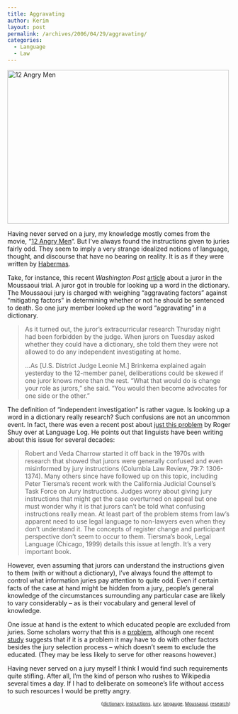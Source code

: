 ```yaml
---
title: Aggravating
author: Kerim
layout: post
permalink: /archives/2006/04/29/aggravating/
categories:
  - Language
  - Law
---
```

<a href="http://www.imdb.com/title/tt0050083/" onclick="_gaq.push(['_trackEvent', 'outbound-article', 'http://www.imdb.com/title/tt0050083/', '']);"  title="12 Angry Men"><img src="http://static.flickr.com/52/137187279_2e1c838620.jpg" width="500" height="346" alt="12 Angry Men" /></a>

Having never served on a jury, my knowledge mostly comes from the movie, &#8220;<a href="http://www.imdb.com/title/tt0050083/" onclick="_gaq.push(['_trackEvent', 'outbound-article', 'http://www.imdb.com/title/tt0050083/', '12 Angry Men']);" >12 Angry Men</a>&#8220;. But I&#8217;ve always found the instructions given to juries fairly odd. They seem to imply a very strange idealized notions of language, thought, and discourse that have no bearing on reality. It is as if they were written by <a href="http://en.wikipedia.org/wiki/J%C3%BCrgen_Habermas" onclick="_gaq.push(['_trackEvent', 'outbound-article', 'http://en.wikipedia.org/wiki/J%C3%BCrgen_Habermas', 'Habermas']);" >Habermas</a>.

Take, for instance, this recent *Washington Post* <a href="http://www.washingtonpost.com/wp-dyn/content/article/2006/04/28/AR2006042800845_pf.html" onclick="_gaq.push(['_trackEvent', 'outbound-article', 'http://www.washingtonpost.com/wp-dyn/content/article/2006/04/28/AR2006042800845_pf.html', 'article']);" >article</a> about a juror in the Moussaoui trial. A juror got in trouble for looking up a word in the dictionary. The Moussaoui jury is charged with weighing &#8220;aggravating factors&#8221; against &#8220;mitigating factors&#8221; in determining whether or not he should be sentenced to death. So one jury member looked up the word &#8220;aggravating&#8221; in a dictionary.

> As it turned out, the juror&#8217;s extracurricular research Thursday night had been forbidden by the judge. When jurors on Tuesday asked whether they could have a dictionary, she told them they were not allowed to do any independent investigating at home.
> 
> &#8230;As [U.S. District Judge Leonie M.] Brinkema explained again yesterday to the 12-member panel, deliberations could be skewed if one juror knows more than the rest. &#8220;What that would do is change your role as jurors,&#8221; she said. &#8220;You would then become advocates for one side or the other.&#8221; 

The definition of &#8220;independent investigation&#8221; is rather vague. Is looking up a word in a dictionary really research? Such confusions are not an uncommon event. In fact, there was even a recent post about <a href="http://itre.cis.upenn.edu/~myl/languagelog/archives/003029.html" onclick="_gaq.push(['_trackEvent', 'outbound-article', 'http://itre.cis.upenn.edu/~myl/languagelog/archives/003029.html', 'just this problem']);" >just this problem</a> by Roger Shuy over at Language Log. He points out that linguists have been writing about this issue for several decades:

> Robert and Veda Charrow started it off back in the 1970s with research that showed that jurors were generally confused and even misinformed by jury instructions (Columbia Law Review, 79:7: 1306-1374). Many others since have followed up on this topic, including Peter Tiersma&#8217;s recent work with the California Judicial Counsel&#8217;s Task Force on Jury Instructions. Judges worry about giving jury instructions that might get the case overturned on appeal but one must wonder why it is that jurors can&#8217;t be told what confusing instructions really mean. At least part of the problem stems from law&#8217;s apparent need to use legal language to non-lawyers even when they don&#8217;t understand it. The concepts of register change and participant perspective don&#8217;t seem to occur to them. Tiersma&#8217;s book, Legal Language (Chicago, 1999) details this issue at length. It&#8217;s a very important book.

However, even assuming that jurors can understand the instructions given to them (with or without a dictionary), I&#8217;ve always found the attempt to control what information juries pay attention to quite odd. Even if certain facts of the case at hand might be hidden from a jury, people&#8217;s general knowledge of the circumstances surrounding any particular case are likely to vary considerably &#8211; as is their vocabulary and general level of knowledge.

One issue at hand is the extent to which educated people are excluded from juries. Some scholars worry that this is a <a href="http://writ.news.findlaw.com/amar/20040220.html" onclick="_gaq.push(['_trackEvent', 'outbound-article', 'http://writ.news.findlaw.com/amar/20040220.html', 'problem']);" >problem</a>, although one recent <a href="http://papers.ssrn.com/sol3/papers.cfm?abstract_id=704562" onclick="_gaq.push(['_trackEvent', 'outbound-article', 'http://papers.ssrn.com/sol3/papers.cfm?abstract_id=704562', 'study']);" >study</a> suggests that if it is a problem it may have to do with other factors besides the jury selection process &#8211; which doesn&#8217;t seem to exclude the educated. (They may be less likely to serve for other reasons however.)

Having never served on a jury myself I think I would find such requirements quite stifling. After all, I&#8217;m the kind of person who rushes to Wikipedia several times a day. If I had to deliberate on someone&#8217;s life without access to such resources I would be pretty angry.  
<!-- technorati tags start -->

<div style="text-align:right;">
  <span style="font-size:x-small;">{<a href="http://www.technorati.com/tag/dictionary" onclick="_gaq.push(['_trackEvent', 'outbound-article', 'http://www.technorati.com/tag/dictionary', 'dictionary']);"  rel="tag">dictionary</a>, <a href="http://www.technorati.com/tag/instructions" onclick="_gaq.push(['_trackEvent', 'outbound-article', 'http://www.technorati.com/tag/instructions', 'instructions']);"  rel="tag">instructions</a>, <a href="http://www.technorati.com/tag/jury" onclick="_gaq.push(['_trackEvent', 'outbound-article', 'http://www.technorati.com/tag/jury', 'jury']);"  rel="tag">jury</a>, <a href="http://www.technorati.com/tag/langauge" onclick="_gaq.push(['_trackEvent', 'outbound-article', 'http://www.technorati.com/tag/langauge', 'langauge']);"  rel="tag">langauge</a>, <a href="http://www.technorati.com/tag/Moussaoui" onclick="_gaq.push(['_trackEvent', 'outbound-article', 'http://www.technorati.com/tag/Moussaoui', 'Moussaoui']);"  rel="tag">Moussaoui</a>, <a href="http://www.technorati.com/tag/research" onclick="_gaq.push(['_trackEvent', 'outbound-article', 'http://www.technorati.com/tag/research', 'research']);"  rel="tag">research</a>}</span>


<!-- technorati tags end -->


